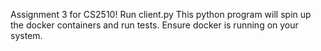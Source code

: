 Assignment 3 for CS2510!
Run client.py
This python program will spin up the docker containers and run tests.
Ensure docker is running on your system.
